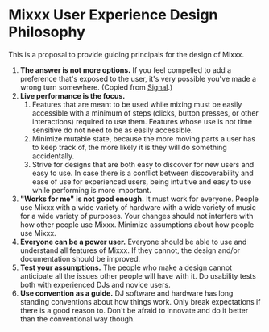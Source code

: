 # Mixxx User Experience Design Philosophy

This is a proposal to provide guiding principals for the design of
Mixxx.

1.  **The answer is not more options.** If you feel compelled to add a
    preference that's exposed to the user, it's very possible you've
    made a wrong turn somewhere. (Copied from
    [Signal](https://github.com/WhisperSystems/Signal-Android/blob/master/CONTRIBUTING.md#development-ideology).)
2.  **Live performance is the focus.**
    1.  Features that are meant to be used while mixing must be easily
        accessible with a minimum of steps (clicks, button presses, or
        other interactions) required to use them. Features whose use is
        not time sensitive do not need to be as easily accessible.
    2.  Minimize mutable state, because the more moving parts a user has
        to keep track of, the more likely it is they will do something
        accidentally.
    3.  Strive for designs that are both easy to discover for new users
        and easy to use. In case there is a conflict between
        discoverability and ease of use for experienced users, being
        intuitive and easy to use while performing is more important.
3.  **"Works for me" is not good enough.** It must work for everyone.
    People use Mixxx with a wide variety of hardware with a wide variety
    of music for a wide variety of purposes. Your changes should not
    interfere with how other people use Mixxx. Minimize assumptions
    about how people use Mixxx.
4.  **Everyone can be a power user.** Everyone should be able to use and
    understand all features of Mixxx. If they cannot, the design and/or
    documentation should be improved.
5.  **Test your assumptions.** The people who make a design cannot
    anticipate all the issues other people will have with it. Do
    usability tests both with experienced DJs and novice users.
6.  **Use convention as a guide.** DJ software and hardware has long
    standing conventions about how things work. Only break expectations
    if there is a good reason to. Don't be afraid to innovate and do it
    better than the conventional way though.
